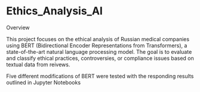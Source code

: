 # Ethics_Analysis_AI

Overview

This project focuses on the ethical analysis of Russian medical companies using BERT (Bidirectional Encoder Representations from Transformers), a state-of-the-art natural language processing model. The goal is to evaluate and classify ethical practices, controversies, or compliance issues based on textual data from reivews.

Five different modifications of BERT were tested with the responding results outlined in Jupyter Notebooks
